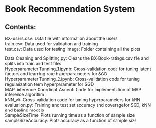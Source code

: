 
# Book Recommendation System

## Contents:

BX-users.csv: Data file with information about the users  
train.csv: Data used for validation and training  
test.csv: Data used for testing 
image: Folder containing all the plots

Data Cleaning and Splitting.py: Cleans the BX-Book-ratings.csv file and splits into train and test files  
Hyperparameter Tunning_1.ipynb: Cross-validation code for tuning latent factors and learning rate hyperparameters for SGD  
Hyperparameter Tunning_2.ipynb: Cross-validation code for tuning regularization term hyperparameter for SGD  
MAP_inference_Coordinat_Ascent: Code for implementation of MAP inference algorithm  
kNN_v5: Cross-validation code for tuning hyperparameters for kNN  
evaluation.py: Training and test set accuracy and coveragefor SGD, kNN and basline models  
SampleSizeTime: Plots running time as a function of sample size  
sampleSizeAccuracy: Plots accuracy as a function of sample size  

